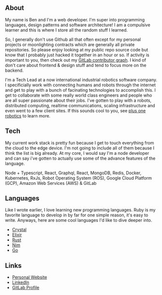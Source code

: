 
## About

My name is Ben and I'm a web developer. I'm super into programming languages, design patterns and software architecture! I am a compulsive learner and this is where I store all the random stuff I learned.

So, I generally don't use Github all that often except for my personal projects or moonlighting contracts which are generally all private repositories. So please enjoy looking at my public repo source code but know that I probably just hacked it together in an hour or so. If activity is important to you, then check out my [GitLab contributor graph](https://gitlab.com/benhodge_plusone). I kind of don't care about frontend & design stuff and tend to focus more on the backend.

I'm a Tech Lead at a now international industrial robotics software company. I specificially work with connecting humans and robots through the internet and get to play with a bunch of facinating technologies to accomplish this. I get to collaborate with some really world class engineers and people who are all super passionate about their jobs. I've gotten to play with a robots, distributed computing, realtime communications, scaling infrastructure and even went to a few client sites. If this sounds cool to you, see [plus one robotics](https://plusonerobotics.com/) to learn more.

## Tech

My current work stack is pretty fun because I get to touch everything from the cloud to the edge device. I'm not going to include all of them because I think the list is big already. At my core, I would say I'm a node developer and can say i've gotten to actually use some of the advance features of the language.

Node + Typescript, React, Graphql, React, MongoDB, Redis, Docker, Kubernetes, RxJs, Robot Operating System (ROS), Google Cloud Platform (GCP), Amazon Web Services (AWS) & GitLab

## Languages

Like I wrote earlier, I love learning new programming languages. Ruby is my favorite language to develop in by far for one simple reason, it's easy to write. Anyways, here are some cool languages I'd like to dive deeper into.

- [Crystal](https://crystal-lang.org/)
- [Elixir](https://elixir-lang.org/)
- [Rust](https://www.rust-lang.org/)
- [Nim](https://nim-lang.org/)
- [Go](https://go.dev/)

## Links

- [Personal Website](https://www.ben-hodge.com)
- [LinkedIn](https://www.linkedin.com/in/benjamin-a-hodge/)
- [GitLab Profile](https://gitlab.com/benhodge_plusone)
